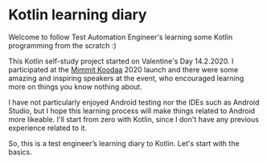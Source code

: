 # Kotlin learning diary

Welcome to follow Test Automation Engineer's learning some Kotlin programming from the scratch :)

This Kotlin self-study project started on Valentine's Day 14.2.2020. I participated at the <a href="https://mimmitkoodaa.ohjelmistoebusiness.fi/">Mimmit Koodaa</a> 2020 launch and there were some amazing and inspiring speakers at the event, who encouraged learning more on things you know nothing about.

I have not particularly enjoyed Android testing nor the IDEs such as Android Studio, but I hope this learning process will make things related to Android more likeable. I'll start from zero with Kotlin, since I don't have any previous experience related to it.

So, this is a test engineer’s learning diary to Kotlin. Let's start with the basics.
